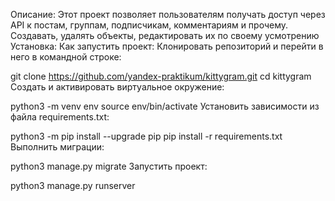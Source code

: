 Описание: 
Этот проект позволяет пользователям получать доступ через API к постам, группам, подписчикам, комментариям и прочему.
Создавать, удалять объекты, редактировать их по своему усмотрению
Установка:
Как запустить проект:
Клонировать репозиторий и перейти в него в командной строке:

git clone https://github.com/yandex-praktikum/kittygram.git
cd kittygram
Cоздать и активировать виртуальное окружение:

python3 -m venv env
source env/bin/activate
Установить зависимости из файла requirements.txt:

python3 -m pip install --upgrade pip
pip install -r requirements.txt
Выполнить миграции:

python3 manage.py migrate
Запустить проект:

python3 manage.py runserver
